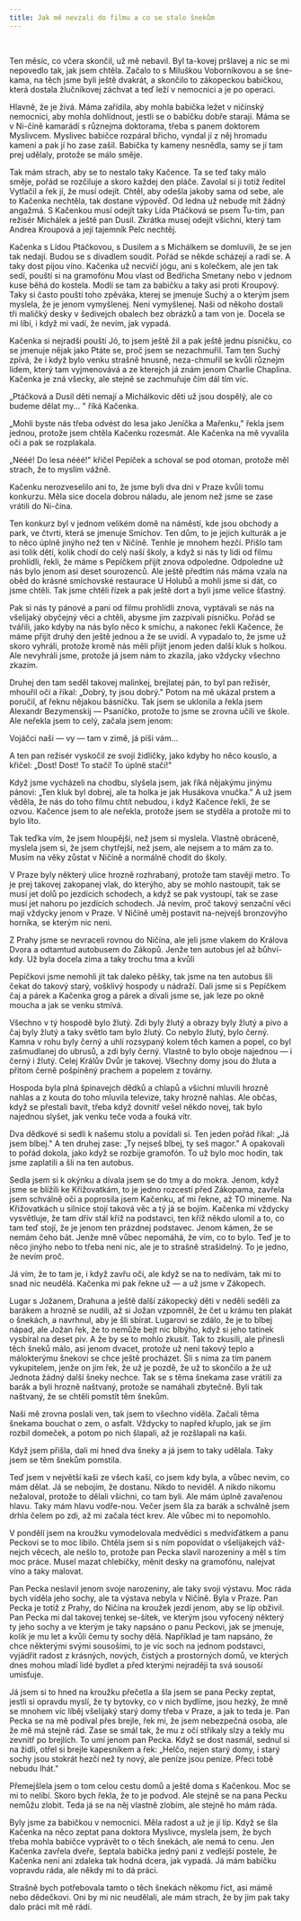 ```yaml
---
title: Jak mě nevzali do filmu a co se stalo šnekům
---
```


 

Ten měsíc, co včera skončil, už mě nebavil. Byl ta-kovej pršlavej a nic se mi nepovedlo tak, jak jsem chtěla. Začalo to s Miluškou Voborníkovou a se šne-kama, na těch jsme byli ještě dvakrát, a skončilo to zákopeckou babičkou, která dostala žlučníkovej záchvat a teď leží v nemocnici a je po operaci.

Hlavně, že je živá. Máma zařídila, aby mohla babička ležet v ničínský nemocnici, aby mohla dohlídnout, jestli se o babičku dobře starají. Máma se v Ni-číně kamarádí s různejma doktorama, třeba s panem doktorem Myslivcem. Myslivec babičce rozpáral břicho, vyndal jí z něj hromadu kamení a pak jí ho zase zašil. Babička ty kameny nesnědla, samy se jí tam prej udělaly, protože se málo směje.

Tak mám strach, aby se to nestalo taky Kačence. Ta se teď taky málo směje, pořád se rozčiluje a skoro každej den pláče. Zavolal si ji totiž ředitel Vytlačil a řek jí, že musí odejít. Chtěl, aby odešla jakoby sama od sebe, ale to Kačenka nechtěla, tak dostane výpověď. Od ledna už nebude mít žádný angažmá. S Kačenkou musí odejít taky Lída Ptáčková se psem Ťu-tim, pan režisér Michálek a ještě pan Dusil. Zkrátka musej odejít všichni, který tam Andrea Kroupová a její tajemník Pelc nechtěj.

Kačenka s Lídou Ptáčkovou, s Dusilem a s Michálkem se domluvili, že se jen tak nedají. Budou se s divadlem soudit. Pořád se někde scházejí a radí se. A taky dost pijou víno. Kačenka už necvičí jógu, ani s kolečkem, ale jen tak sedí, pouští si na gramofónu Mou vlast od Bedřicha Smetany nebo v jednom kuse běhá do kostela. Modlí se tam za babičku a taky asi proti Kroupový. Taky si často pouští toho zpěváka, kterej se jmenuje Suchý a o kterým jsem myslela, že je jenom vymyšlenej. Neni vymyšlenej. Naši od někoho dostali tři maličký desky v šedivejch obalech bez obrázků a tam von je. Docela se mi líbí, i když mi vadí, že nevím, jak vypadá.

Kačenka si nejradši pouští Jó, to jsem ještě žil a pak ještě jednu písničku, co se jmenuje nějak jako Ptáte se, proč jsem se nezachmuřil. Tam ten Suchý zpívá, že i když bylo venku strašně hnusně, neza-chmuřil se kvůli různejm lidem, který tam vyjmenovává a ze kterejch já znám jenom Charlie Chaplina. Kačenka je zná všecky, ale stejně se zachmuřuje čím dál tím víc.

„Ptáčková a Dusil děti nemají a Michálkovic děti už jsou dospělý, ale co budeme dělat my... " říká Kačenka.

„Mohli byste nás třeba odvést do lesa jako Jeníčka a Mařenku," řekla jsem jednou, protože jsem chtěla Kačenku rozesmát. Ale Kačenka na mě vyvalila oči a pak se rozplakala.

„Nééé! Do lesa nééé!" křičel Pepíček a schoval se pod otoman, protože měl strach, že to myslím vážně.

Kačenku nerozveselilo ani to, že jsme byli dva dni v Praze kvůli tomu konkurzu. Měla sice docela dobrou náladu, ale jenom než jsme se zase vrátili do Ni-čína.

Ten konkurz byl v jednom velikém domě na náměstí, kde jsou obchody a park, ve čtvrti, která se jmenuje Smíchov. Ten dům, to je jejich kulturák a je to něco úplně jinýho než ten v Ničíně. Tenhle je mnohem hezčí. Přišlo tam asi tolik dětí, kolik chodí do celý naší školy, a když si nás ty lidi od filmu prohlídli, řekli, že máme s Pepíčkem přijít znova odpoledne. Odpoledne už nás bylo jenom asi deset sourozenců. Ale ještě předtím nás máma vzala na oběd do krásné smíchovské restaurace U Holubů a mohli jsme si dát, co jsme chtěli. Tak jsme chtěli řízek a pak ještě dort a byli jsme velice šťastný.

Pak si nás ty pánové a pani od filmu prohlídli znova, vyptávali se nás na všelijaký obyčejný věci a chtěli, abysme jim zazpívali písničku. Pořád se tvářili, jako kdyby na nás bylo něco k smíchu, a nakonec řekli Kačence, že máme přijít druhý den ještě jednou a že se uvidí. A vypadalo to, že jsme už skoro vyhráli, protože kromě nás měli přijít jenom jeden další kluk s holkou. Ale nevyhráli jsme, protože já jsem nám to zkazila, jako vždycky všechno zkazím.

Druhej den tam seděl takovej malinkej, brejlatej pán, to byl pan režisér, mhouřil oči a říkal: „Dobrý, ty jsou dobrý." Potom na mě ukázal prstem a poručil, ať řeknu nějakou básničku. Tak jsem se uklonila a řekla jsem Alexandr Bezymenskij — Psaníčko, protože to jsme se zrovna učili ve škole. Ale neřekla jsem to celý, začala jsem jenom:

Vojáčci naši — vy — tam v zimě, já píši vám...

A ten pan režisér vyskočil ze svojí židličky, jako kdyby ho něco kouslo, a křičel: „Dost! Dost! To stačí! To úplně stačí!"

Když jsme vycházeli na chodbu, slyšela jsem, jak říká nějakýmu jinýmu pánovi: „Ten kluk byl dobrej, ale ta holka je jak Husákova vnučka." A už jsem věděla, že nás do toho filmu chtít nebudou, i když Kačence řekli, že se ozvou. Kačence jsem to ale neřekla, protože jsem se styděla a protože mi to bylo líto.

Tak teďka vím, že jsem hloupější, než jsem si myslela. Vlastně obráceně, myslela jsem si, že jsem chytřejší, než jsem, ale nejsem a to mám za to. Musím na věky zůstat v Ničíně a normálně chodit do školy.

V Praze byly některý ulice hrozně rozhrabaný, protože tam stavějí metro. To je prej takovej zakopanej vlak, do kterýho, aby se mohlo nastoupit, tak se musí jet dolů po jezdících schodech, a když se pak vystoupí, tak se zase musí jet nahoru po jezdících schodech. Já nevím, proč takový senzační věci mají vždycky jenom v Praze. V Ničíně uměj postavit na-nejvejš bronzovýho horníka, se kterým nic neni.

Z Prahy jsme se nevraceli rovnou do Ničína, ale jeli jsme vlakem do Králova Dvora a odtamtud autobusem do Zákopů. Jenže ten autobus jel až bůhví-kdy. Už byla docela zima a taky trochu tma a kvůli

Pepíčkovi jsme nemohli jít tak daleko pěšky, tak jsme na ten autobus šli čekat do takový starý, vošklivý hospody u nádraží. Dali jsme si s Pepíčkem čaj a párek a Kačenka grog a párek a dívali jsme se, jak leze po okně moucha a jak se venku stmívá.

Všechno v tý hospodě bylo žlutý. Zdi byly žlutý a obrazy byly žlutý a pivo a čaj byly žlutý a taky světlo tam bylo žlutý. Co nebylo žlutý, bylo černý. Kamna v rohu byly černý a uhlí rozsypaný kolem těch kamen a popel, co byl zašmudlanej do ubrusů, a zdi byly černý. Vlastně to bylo oboje najednou — i černý i žlutý. Celej Králův Dvůr je takovej. Všechny domy jsou do žluta a přitom černě pošpiněný prachem a popelem z továrny.

Hospoda byla plná špinavejch dědků a chlapů a všichni mluvili hrozně nahlas a z kouta do toho mluvila televize, taky hrozně nahlas. Ale občas, když se přestali bavit, třeba když dovnitř vešel někdo novej, tak bylo najednou slyšet, jak venku teče voda a fouká vítr.

Dva dědkové si sedli k našemu stolu a povídali si. Ten jeden pořád říkal: „Já jsem blbej." A ten druhej zase: „Ty nejseš blbej, ty seš magor." A opakovali to pořád dokola, jako když se rozbije gramofón. To už bylo moc hodin, tak jsme zaplatili a šli na ten autobus.

Sedla jsem si k okýnku a dívala jsem se do tmy a do mokra. Jenom, když jsme se blížili ke Křižovatkám, to je jedno rozcestí před Zákopama, zavřela jsem schválně oči a poprosila jsem Kačenku, ať mi řekne, až TO mineme. Na Křižovatkách u silnice stojí taková věc a tý já se bojím. Kačenka mi vždycky vysvětluje, že tam dřív stál kříž na podstavci, ten kříž někdo ulomil a to, co tam teď stojí, že je jenom ten prázdnej podstavec. Jenom kámen, že se nemám čeho bát. Jenže mně vůbec nepomáhá, že vím, co to bylo. Teď je to něco jinýho nebo to třeba neni nic, ale je to strašně strašidelný. To je jedno, že nevím proč.

Já vím, že to tam je, i když zavřu oči, ale když se na to nedívám, tak mi to snad nic neudělá. Kačenka mi pak řekne už — a už jsme v Zákopech.

Lugar s Jožanem, Drahuna a ještě další zákopecký děti v neděli seděli za barákem a hrozně se nudili, až si Jožan vzpomněl, že čet u krámu ten plakát o šnekách, a navrhnul, aby je šli sbírat. Lugarovi se zdálo, že je to blbej nápad, ale Jožan řek, že to nemůže bejt nic blbýho, když si jeho tatínek vysbíral na deset piv. A že by se to mohlo zkusit. Tak to zkusili, ale přinesli těch šneků málo, asi jenom dvacet, protože už není takový teplo a málokterýmu šnekovi se chce ještě procházet. Šli s nima za tím panem vykupitelem, jenže on jim řek, že už je pozdě, že už to skončilo a že už Jednota žádný další šneky nechce. Tak se s těma šnekama zase vrátili za barák a byli hrozně naštvaný, protože se namáhali zbytečně. Byli tak naštvaný, že se chtěli pomstít těm šnekům.

Naši mě zrovna poslali ven, tak jsem to všechno viděla. Začali těma šnekama bouchat o zem, o asfalt. Vždycky to napřed křuplo, jak se jim rozbil domeček, a potom po nich šlapali, až je rozšlapali na kaši.

Když jsem přišla, dali mi hned dva šneky a já jsem to taky udělala. Taky jsem se těm šnekům pomstila.

Teď jsem v největší kaši ze všech kaší, co jsem kdy byla, a vůbec nevím, co mám dělat. Já se nebojím, že dostanu. Nikdo to neviděl. A nikdo nikomu nežaloval, protože to dělali všichni, co tam byli. Ale mám úplně zavařenou hlavu. Taky mám hlavu vodře-nou. Večer jsem šla za barák a schválně jsem drhla čelem po zdi, až mi začala téct krev. Ale vůbec mi to nepomohlo.

V pondělí jsem na kroužku vymodelovala medvědici s medvíďátkem a panu Peckovi se to moc líbilo. Chtěla jsem si s ním popovídat o všelijakejch váž-nejch věcech, ale nešlo to, protože pan Pecka slavil narozeniny a měl s tím moc práce. Musel mazat chlebíčky, měnit desky na gramofónu, nalejvat víno a taky malovat.

Pan Pecka neslavil jenom svoje narozeniny, ale taky svoji výstavu. Moc ráda bych viděla jeho sochy, ale ta výstava nebyla v Ničíně. Byla v Praze. Pan Pecka je totiž z Prahy, do Ničína na kroužek jezdí jenom, aby se líp obživil. Pan Pecka mi dal takovej tenkej se-šítek, ve kterým jsou vyfocený některý ty jeho sochy a ve kterým je taky napsáno o panu Peckovi, jak se jmenuje, kolik je mu let a kvůli čemu ty sochy dělá. Například je tam napsáno, že chce některými svými sousošími, to je víc soch na jednom podstavci, vyjádřit radost z krásných, nových, čistých a prostorných domů, ve kterých dnes mohou mladí lidé bydlet a před kterými nejraději ta svá sousoší umisťuje.

Já jsem si to hned na kroužku přečetla a šla jsem se pana Pecky zeptat, jestli si opravdu myslí, že ty bytovky, co v nich bydlíme, jsou hezký, že mně se mnohem víc líběj všelijaký starý domy třeba v Praze, a jak to teda je. Pan Pecka se na mě podíval přes brejle, řek mi, že jsem nebezpečná osoba, ale že mě má stejně rád. Zase se smál tak, že mu z očí stříkaly slzy a tekly mu zevnitř po brejlích. To umí jenom pan Pecka. Když se dost nasmál, sednul si na židli, otřel si brejle kapesníkem a řek: „Helčo, nejen starý domy, i starý sochy jsou stokrát hezčí než ty nový, ale peníze jsou peníze. Přeci tobě nebudu lhát."

Přemejšlela jsem o tom celou cestu domů a ještě doma s Kačenkou. Moc se mi to nelíbí. Skoro bych řekla, že to je podvod. Ale stejně se na pana Pecku nemůžu zlobit. Teda já se na něj vlastně zlobím, ale stejně ho mám ráda.

Byly jsme za babičkou v nemocnici. Měla radost a už je jí líp. Když se šla Kačenka na něco zeptat pana doktora Myslivce, myslela jsem, že bych třeba mohla babičce vyprávět to o těch šnekách, ale nemá to cenu. Jen Kačenka zavřela dveře, šeptala babička jedný pani z vedlejší postele, že Kačenka není ani zdaleka tak hodná dcera, jak vypadá. Já mám babičku vopravdu ráda, ale někdy mi to dá práci.

Strašně bych potřebovala tamto o těch šnekách někomu říct, asi mámě nebo dědečkovi. Oni by mi nic neudělali, ale mám strach, že by jim pak taky dalo práci mít mě rádi.
